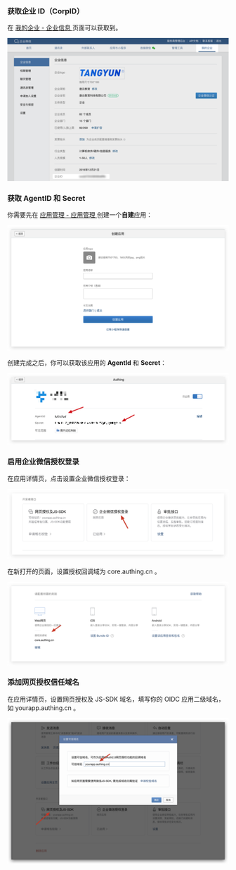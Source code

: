 <IntegrationDetailCard title="在企业微信管理后台创建一个自建应用">

### 获取企业 ID（CorpID）

在 [我的企业 - 企业信息 ](https://work.weixin.qq.com/wework_admin/frame#profile)页面可以获取到。

![](./images/get-corp-id.png)

### 获取 AgentID 和 Secret

你需要先在 [应用管理 - 应用管理 ](https://work.weixin.qq.com/wework_admin/frame#apps)创建一个**自建**应用：

![](./images/Xnip2021-03-11_17-26-24.png)

创建完成之后，你可以获取该应用的 **AgentId** 和 **Secret**：

![](./images/Xnip2021-03-11_17-28-21.png)


### 启用企业微信授权登录

在应用详情页，点击设置企业微信授权登录：

![](./images/click-wechat-work-authz.png)

在新打开的页面，设置授权回调域为 core.authing.cn 。

![](./images/configure-authz-domain.png)

### 添加网页授权信任域名

在应用详情页，设置网页授权及 JS-SDK 域名，填写你的 OIDC 应用二级域名，如 yourapp.authing.cn 。

![](./images/configure-sdk-domain.png)


</IntegrationDetailCard>